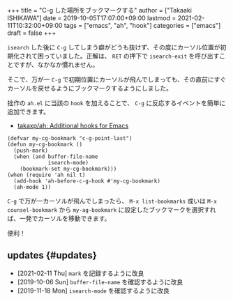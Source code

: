 +++
title = "C-g した場所をブックマークする"
author = ["Takaaki ISHIKAWA"]
date = 2019-10-05T17:07:00+09:00
lastmod = 2021-02-11T10:32:00+09:00
tags = ["emacs", "ah", "hook"]
categories = ["emacs"]
draft = false
+++

`isearch` した後に `C-g` してしまう癖がどうも抜けず、その度にカーソル位置が初期化されて困っていました。正解は、 `RET` の押下で `isearch-exit` を呼び出すことですが、なかなか慣れません。  

そこで、万が一 `C-g` で初期位置にカーソルが飛んでしまっても、その直前にすぐカーソルを戻せるようにブックマークするようにしました。  

拙作の `ah.el` に当該の `hook` を加えることで、 `C-g` に反応するイベントを簡単に追加できます。  

-   [takaxp/ah: Additional hooks for Emacs](https://github.com/takaxp/ah)

<!--listend-->

```emacs-lisp
(defvar my-cg-bookmark "c-g-point-last")
(defun my-cg-bookmark ()
  (push-mark)
  (when (and buffer-file-name
             isearch-mode)
    (bookmark-set my-cg-bookmark)))
(when (require 'ah nil t)
  (add-hook 'ah-before-c-g-hook #'my-cg-bookmark)
  (ah-mode 1))
```

`C-g` で万が一カーソルが飛んでしまったら、 `M-x list-bookmarks` 或いは `M-x counsel-bookmark` から `my-ag-bookmark` に設定したブックマークを選択すれば、一発でカーソルを移動できます。  

便利！  


## updates {#updates}

-   <span class="timestamp-wrapper"><span class="timestamp">[2021-02-11 Thu] </span></span> `mark` を記録するように改良
-   <span class="timestamp-wrapper"><span class="timestamp">[2019-10-06 Sun] </span></span> `buffer-file-name` を確認するように改良
-   <span class="timestamp-wrapper"><span class="timestamp">[2019-11-18 Mon] </span></span> `isearch-mode` を確認するように改良